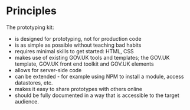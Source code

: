 # Principles

The prototyping kit:

- is designed for prototyping, not for production code
- is as simple as possible without teaching bad habits
- requires minimal skills to get started: HTML, CSS
- makes use of existing GOV.UK tools and templates; the GOV.UK template, GOV.UK front end toolkit and GOV.UK elements
- allows for server-side code
- can be extended - for example using NPM to install a module, access datastores, etc.
- makes it easy to share prototypes with others online
- should be fully documented in a way that is accessible to the target audience.

